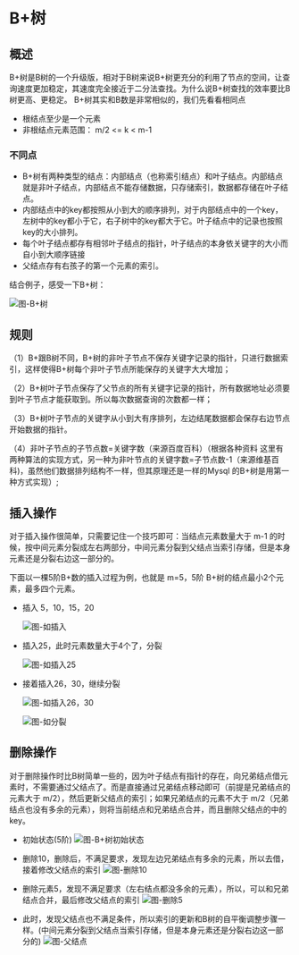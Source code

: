 # B+树
## 概述
B+树是B树的一个升级版，相对于B树来说B+树更充分的利用了节点的空间，让查询速度更加稳定，其速度完全接近于二分法查找。为什么说B+树查找的效率要比B树更高、更稳定。
B+树其实和B数是非常相似的，我们先看看相同点
* 根结点至少是一个元素
* 非根结点元素范围： m/2 <= k < m-1

### 不同点
* B+树有两种类型的结点：内部结点（也称索引结点）和叶子结点。内部结点就是非叶子结点，内部结点不能存储数据，只存储索引，数据都存储在叶子结点。
* 内部结点中的key都按照从小到大的顺序排列，对于内部结点中的一个key，左树中的key都小于它，右子树中的key都大于它。叶子结点中的记录也按照key的大小排列。
* 每个叶子结点都存有相邻叶子结点的指针，叶子结点的本身依关键字的大小而自小到大顺序链接
* 父结点存有右孩子的第一个元素的索引。

结合例子，感受一下B+树：

![图-B+树](https://image-static.segmentfault.com/157/438/1574381086-5d81954ca11bb_articlex)

## 规则

（1）B+跟B树不同，B+树的非叶子节点不保存关键字记录的指针，只进行数据索引，这样使得B+树每个非叶子节点所能保存的关键字大大增加；

（2）B+树叶子节点保存了父节点的所有关键字记录的指针，所有数据地址必须要到叶子节点才能获取到。所以每次数据查询的次数都一样；

（3）B+树叶子节点的关键字从小到大有序排列，左边结尾数据都会保存右边节点开始数据的指针。

（4）非叶子节点的子节点数=关键字数（来源百度百科）（根据各种资料 这里有两种算法的实现方式，另一种为非叶节点的关键字数=子节点数-1（来源维基百科)，虽然他们数据排列结构不一样，但其原理还是一样的Mysql 的B+树是用第一种方式实现）;

## 插入操作

对于插入操作很简单，只需要记住一个技巧即可：当结点元素数量大于 m-1 的时候，按中间元素分裂成左右两部分，中间元素分裂到父结点当索引存储，但是本身元素还是分裂右边这一部分的。

下面以一棵5阶B+数的插入过程为例，也就是 m=5，5阶 B+树的结点最小2个元素，最多四个元素。

* 插入 5，10，15，20    

    ![图-如插入](https://image-static.segmentfault.com/132/512/1325121146-5d81954d67e35_articlex)

* 插入25，此时元素数量大于4个了，分裂 

    ![图-如插入25](https://image-static.segmentfault.com/212/739/2127399930-5d81954e13616_articlex)

* 接着插入26，30，继续分裂

    ![图-如插入26，30](https://image-static.segmentfault.com/417/308/4173086827-5d81954ed2058_articlex
    )
    
    ![图-如分裂](https://image-static.segmentfault.com/373/083/37308380-5d81954ff128c_articlex)

## 删除操作

对于删除操作时比B树简单一些的，因为叶子结点有指针的存在，向兄弟结点借元素时，不需要通过父结点了。而是直接通过兄弟结点移动即可（前提是兄弟结点的元素大于 m/2），然后更新父结点的索引；如果兄弟结点的元素不大于 m/2（兄弟结点也没有多余的元素），则将当前结点和兄弟结点合并，而且删除父结点的中的key。

* 初始状态(5阶)
    ![图-B+树初始状态](https://image-static.segmentfault.com/544/336/544336573-5d8195509f73c_articlex)

* 删除10，删除后，不满足要求，发现左边兄弟结点有多余的元素，所以去借，接着修改父结点的索引
    ![图-删除10](https://image-static.segmentfault.com/190/889/1908896721-5d81955183990_articlex)

* 删除元素5，发现不满足要求（左右结点都没多余的元素），所以，可以和兄弟结点合并，最后修改父结点的索引
    ![图-删除5](https://image-static.segmentfault.com/240/654/2406540314-5d819552166dc_articlex)

* 此时，发现父结点也不满足条件，所以索引的更新和B树的自平衡调整步骤一样。(中间元素分裂到父结点当索引存储，但是本身元素还是分裂右边这一部分的)
    ![图-父结点](https://image-static.segmentfault.com/833/961/833961075-5d819552bd0cf_articlex)